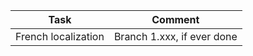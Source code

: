 | Task                                 | Comment                    |
|--------------------------------------|----------------------------|
| French localization                  | Branch 1.xxx, if ever done |
